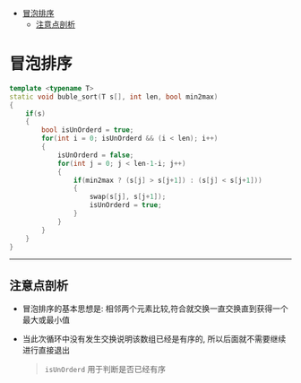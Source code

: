 - [冒泡排序](#冒泡排序)
  - [注意点剖析](#注意点剖析)

# 冒泡排序

```C++
template <typename T>
static void buble_sort(T s[], int len, bool min2max)
{
    if(s)
    {
        bool isUnOrderd = true;
        for(int i = 0; isUnOrderd && (i < len); i++)
        {
            isUnOrderd = false;
            for(int j = 0; j < len-1-i; j++)
            {
                if(min2max ? (s[j] > s[j+1]) : (s[j] < s[j+1]))
                {
                    swap(s[j], s[j+1]);
                    isUnOrderd = true;
                }
            }
        }
    }
}
```

***

## 注意点剖析

* 冒泡排序的基本思想是: 相邻两个元素比较,符合就交换一直交换直到获得一个最大或最小值

* 当此次循环中没有发生交换说明该数组已经是有序的, 所以后面就不需要继续进行直接退出
  
  > ```isUnOrderd``` 用于判断是否已经有序